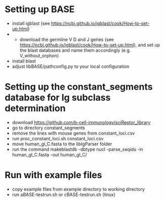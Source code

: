 # Setting up BASE
- install igblast (see https://ncbi.github.io/igblast/cook/How-to-set-up.html)
- - download the germline V D and J genes (see https://ncbi.github.io/igblast/cook/How-to-set-up.html), and set up the blast databases and name them accordingly (e.g. V_without_orphon)
- install blast
- adjust libBASE/pathconfig.py to your local configuration

# Setting up the constant_segments database for Ig subclass determination
- download https://github.com/b-cell-immunology/sciReptor_library
- go to directory constant_segments
- remove the lines with mouse genes from constant_loci.csv
- run proc_constant_loci.sh constant_loci.csv
- move human_gl_C.fasta to the libIgParser folder
- run the command makeblastdb -dbtype nucl -parse_seqids -in human_gl_C.fasta -out human_gl_C/ 

# Run with example files
- copy example files from example directory to working directory
- run aBASE-testrun.sh or cBASE-testrun.sh (linux)
